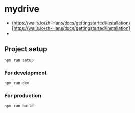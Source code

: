 # mydrive

- (https://wails.io/zh-Hans/docs/gettingstarted/installation)[https://wails.io/zh-Hans/docs/gettingstarted/installation]
- 

## Project setup

```
npm run setup
```

### For development

```
npm run dev
```

### For production

```
npm run build
```
